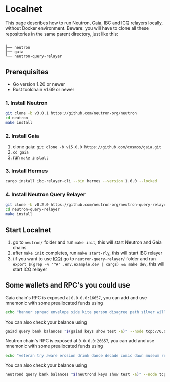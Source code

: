 # Localnet

This page describes how to run Neutron, Gaia, IBC and ICQ relayers locally, without Docker environment.
Beware: you will have to clone all these repositories in the same parent directory, just like this:
```
.
├── neutron
├── gaia
└── neutron-query-relayer
```

## Prerequisites

- Go version 1.20 or newer
- Rust toolchain v1.69 or newer

### 1. Install Neutron

```bash
git clone -b v3.0.1 https://github.com/neutron-org/neutron
cd neutron
make install
```

### 2. Install Gaia

1. clone gaia: `git clone -b v15.0.0 https://github.com/cosmos/gaia.git`
2. `cd gaia`
3. run `make install`

### 3. Install Hermes

```bash
cargo install ibc-relayer-cli --bin hermes --version 1.6.0 --locked
```

### 4. Install Neutron Query Relayer

```bash
git clone -b v0.2.0 https://github.com/neutron-org/neutron-query-relayer
cd neutron-query-relayer
make install
```

## Start Localnet

1. go to `neutron/` folder and run `make init`, this will start Neutron and Gaia chains
2. after `make init` completes, run `make start-rly`, this will start IBC relayer
3. (if you want to use [ICQ](/tutorials/cosmwasm_icq)) go to `neutron-query-relayer/` folder and run `export $(grep -v '^#' .env.example.dev | xargs) && make dev`, this will start ICQ relayer 

## Some wallets and RPC's you could use

Gaia chain's RPC is exposed at `0.0.0.0:16657`,
you can add and use mnemonic with some preallocated funds using

```bash
echo "banner spread envelope side kite person disagree path silver will brother under couch edit food venture squirrel civil budget number acquire point work mass" | gaiad keys add test --recover
```

You can also check your balance using

```bash
gaiad query bank balances "$(gaiad keys show test -a)" --node tcp://0.0.0.0:16657
```

Neutron chain's RPC is exposed at `0.0.0.0:26657`,
you can add and use mnemonic with some preallocated funds using

```bash
echo "veteran try aware erosion drink dance decade comic dawn museum release episode original list ability owner size tuition surface ceiling depth seminar capable only" | neutrond keys add test --recover
```

You can also check your balance using

```bash
neutrond query bank balances "$(neutrond keys show test -a)" --node tcp://0.0.0.0:26657
```
